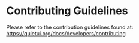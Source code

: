 # Contributing Guidelines

Please refer to the contribution guidelines found at: https://quietui.org/docs/developers/contributing
